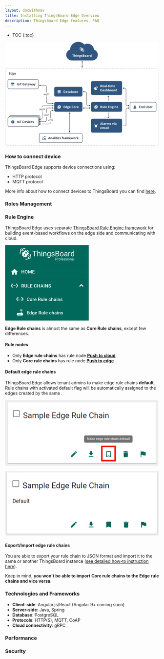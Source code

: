 ```yaml
---
layout: docwithnav
title: Installing ThingsBoard Edge Overview
description: ThingsBoard Edge features, FAQ
---
```


* TOC
{:toc}

![image](/images/edge/overview/edge_overview.svg)

### How to connect device

ThingsBoard Edge supports device connections using:
* HTTP protocol
* MQTT protocol

More info about how to connect devices to ThingsBoard you can find [here](/docs/guides/).

### Roles Management

### Rule Engine

ThingsBoard Edge uses separate [ThingsBoard Rule Engine framework](/docs/user-guide/rule-engine-2-0/re-getting-started/) for building event-based workflows on the edge side and communicating with cloud. 

![image](/images/edge/nodes/rule-chains-menu.png)

**Edge Rule chains** is almost the same as **Core Rule chains**, except few differences.
 
#### Rule nodes

 * Only **Edge rule chains** has rule node [**Push to cloud**](/docs/user-guide/rule-engine-2-0/action-nodes/#push-to-cloud)
 * Only **Core rule chains** has rule node [**Push to edge**](/docs/user-guide/rule-engine-2-0/action-nodes/#push-to-edge)

#### Default edge rule chains

ThingsBoard Edge allows tenant admins to make edge rule chains **default**. 
Rule chains with activated default flag will be automatically assigned to the edges created by the same .

![image](/images/edge/nodes/make-default.png)

![image](/images/edge/nodes/default.png)

#### Export/Import edge rule chains

You are able to export your rule chain to JSON format and import it to the same or another ThingsBoard instance ([see detailed how-to instruction here](/docs/user-guide/ui/rule-chains/#rule-chains-importexport)).

Keep in mind, **you won't be able to import Core rule chains to the Edge rule chains and vice versa**.

### Technologies and Frameworks
* **Client-side**: Angular.js/React (Angular 9+ coming soon)
* **Server-side**: Java, Spring
* **Database**: PostgreSQL
* **Protocols**: HTTP(S), MQTT, CoAP
* **Cloud connectivity**: gRPC

### Performance
### Security